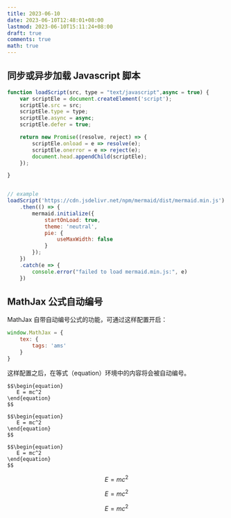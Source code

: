 ```yaml
---
title: 2023-06-10
date: 2023-06-10T12:48:01+08:00
lastmod: 2023-06-10T15:11:24+08:00
draft: true
comments: true
math: true
---
```


## 同步或异步加载 Javascript 脚本

```javascript
function loadScript(src, type = "text/javascript",async = true) {
    var scriptEle = document.createElement('script');
    scriptEle.src = src;
    scriptEle.type = type;
    scriptEle.async = async;
    scriptEle.defer = true;

    return new Promise((resolve, reject) => {
        scriptEle.onload = e => resolve(e);
        scriptEle.onerror = e => reject(e);
        document.head.appendChild(scriptEle);
    });

}


// example
loadScript('https://cdn.jsdelivr.net/npm/mermaid/dist/mermaid.min.js')
    .then(() => {
        mermaid.initialize({
            startOnLoad: true,
            theme: 'neutral',
            pie: {
                useMaxWidth: false
            }
        });
    })
    .catch(e => {
        console.error("failed to load mermaid.min.js:", e)
    })
```

## MathJax 公式自动编号

MathJax 自带自动编号公式的功能，可通过这样配置开启：

```javascript
window.MathJax = {
    tex: {
        tags: 'ams'
    }
}
```

这样配置之后，在等式（equation）环境中的内容将会被自动编号。

    $$\begin{equation}
       E = mc^2
    \end{equation}
    $$

    $$\begin{equation}
       E = mc^2
    \end{equation}
    $$

    $$\begin{equation}
       E = mc^2
    \end{equation}
    $$

$$\begin{equation}
   E = mc^2
\end{equation}
$$

$$\begin{equation}
   E = mc^2
\end{equation}
$$

$$\begin{equation}
   E = mc^2
\end{equation}
$$


